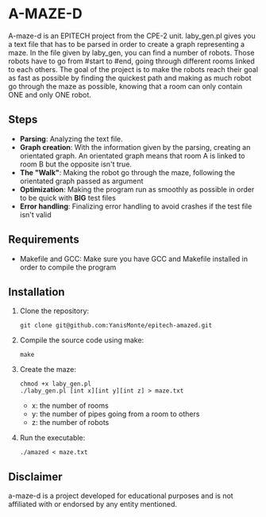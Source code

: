 # A-MAZE-D

A-maze-d is an EPITECH project from the CPE-2 unit. laby_gen.pl gives you a text file that has to be parsed in order to create a graph representing a maze. In the file given by laby_gen, you can find a number of robots. Those robots have to go from #start to #end, going through different rooms linked to each others. The goal of the project is to make the robots reach their goal as fast as possible by finding the quickest path and making as much robot go through the maze as possible, knowing that a room can only contain ONE and only ONE robot.

## Steps

- **Parsing**: Analyzing the text file.
- **Graph creation**: With the information given by the parsing, creating an orientated graph.
                      An orientated graph means that room A is linked to room B but the opposite isn't true.
- **The "Walk"**: Making the robot go through the maze, following the orientated graph passed as argument
- **Optimization**: Making the program run as smoothly as possible in order to be quick with **BIG** test files
- **Error handling**: Finalizing error handling to avoid crashes if the test file isn't valid

## Requirements

- Makefile and GCC: Make sure you have GCC and Makefile installed in order to compile the program

## Installation

1. Clone the repository:
    ```
    git clone git@github.com:YanisMonte/epitech-amazed.git
    ```
    
2. Compile the source code using make:
    ```
    make
    ```
    
3. Create the maze:
    ```
    chmod +x laby_gen.pl
    ./laby_gen.pl [int x][int y][int z] > maze.txt
    ```
    - x: the number of rooms
    - y: the number of pipes going from a room to others
    - z: the number of robots

4. Run the executable:
    ```
    ./amazed < maze.txt
    ```

## Disclaimer

a-maze-d is a project developed for educational purposes and is not affiliated with or endorsed by any entity mentioned.
